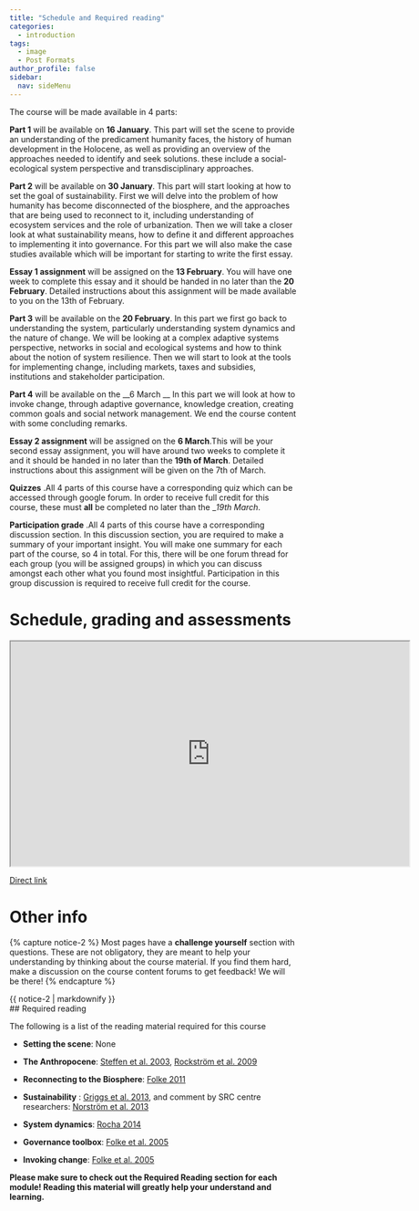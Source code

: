 ```yaml
---
title: "Schedule and Required reading"
categories:
  - introduction
tags:
  - image
  - Post Formats
author_profile: false
sidebar:
  nav: sideMenu
---
```


The course will be made available in 4 parts:

__Part 1__ will be available on __16 January__. This part will set the scene to provide an understanding of the predicament humanity faces, the history of human development in the Holocene, as well as providing an overview of the approaches needed to identify and seek solutions. these include a social-ecological system perspective and transdisciplinary approaches.

__Part 2__ will be available on __30 January__. This part will start looking at how to set the goal of sustainability. First we will delve into the problem of how humanity has become disconnected of the biosphere, and the approaches that are being used to reconnect to it, including understanding of ecosystem services and the role of urbanization. Then we will take a closer look at what sustainability means, how to define it and different approaches to implementing it into governance. For this part we will also make the case studies available which will be important for starting to write the first essay.

__Essay 1 assignment__ will be assigned on the __13 February__. You will have one week to complete this essay and it should be handed in no later than  the __20 February__. Detailed instructions about this assignment will be made available to you on the 13th of February.

__Part 3__ will be available on the __20 February__. In this part we first go back to understanding the system, particularly understanding system dynamics and the nature of change. We will be looking at a complex adaptive systems perspective, networks in social and ecological systems and how to think about the notion of system resilience. Then we will start to look at the tools for implementing change, including markets, taxes and subsidies, institutions and stakeholder participation.

__Part 4__ will be available on the __6 March __ In this part we will look at how to invoke change, through adaptive governance, knowledge creation, creating common goals and social network management. We end the course content with some concluding remarks.

__Essay 2 assignment__ will be assigned on the  __6 March__.This will be your second essay assignment, you will have around two weeks to complete it and it should be handed in no later than the  __19th of March__. Detailed instructions about this assignment will be given on the 7th of March.

 __Quizzes__ .All 4 parts of this course have a corresponding quiz which can be accessed through google forum. In order to receive full credit for this course, these must __all__ be completed no later than the  __19th March_.

 __Participation grade__ .All 4 parts of this course have a corresponding discussion section. In this discussion section, you are required to make a summary of your important insight. You will make one summary for each part of the course, so 4 in total. For this, there will be one forum thread for each group (you will be assigned groups) in which you can discuss amongst each other what you found most insightful. Participation in this group discussion is required to receive full credit for the course.

# Schedule, grading and assessments

<iframe width="700"  height="394"  src="https://docs.google.com/document/d/1UXtmPwAKqgbUt07t7mKnmP75yeQPQAGxEGBQeTCGCrk/pub?embedded=true"></iframe>

[Direct link](https://docs.google.com/document/d/1UXtmPwAKqgbUt07t7mKnmP75yeQPQAGxEGBQeTCGCrk/pub?embedded=true)

# Other info
{% capture notice-2 %}
Most pages have a __challenge yourself__ section with questions. These are not obligatory, they are meant to help your understanding by thinking about the course material. If you find them hard, make a discussion on the course content forums to get feedback! We will be there!
{% endcapture %}

<div class="notice--info">{{ notice-2 | markdownify }}</div>
## Required reading

The following is a list of the reading material required for this course


* __Setting the scene__:  None

* __The Anthropocene__: [Steffen et al. 2003](http://www.ncbi.nlm.nih.gov/pmc/articles/PMC3357752/), [Rockström et al. 2009](http://www.ecologyandsociety.org/vol14/iss2/art32/)

* __Reconnecting to the Biosphere__: [Folke 2011](http://www.ncbi.nlm.nih.gov/pmc/articles/PMC3357749/)

* __Sustainability__ : [Griggs et al. 2013](https://sustainabledevelopment.un.org/index.php?page=view&type=400&nr=844&menu=1301), and comment by SRC centre researchers: [Norström et al. 2013](../Coursefiles/SocialChangeVital.pdf)

* __System dynamics__: [Rocha 2014](https://lms-sdsn-new-infra.edcastcloud.com/c4x/sdsn/464pb/asset/Regime_Shifts..pdf)

* __Governance toolbox__: [Folke et al. 2005](http://research-legacy.arch.tamu.edu/epsru/Course_Readings/Ldev671MARS689/LDEV671_Readings/AdaptiveGiv_annurev.energy.30.050504.144511.pdf)

* __Invoking change__: [Folke et al. 2005](http://research-legacy.arch.tamu.edu/epsru/Course_Readings/Ldev671MARS689/LDEV671_Readings/AdaptiveGiv_annurev.energy.30.050504.144511.pdf)

 __Please make sure to check out the Required Reading section for each module! Reading this material will greatly help your understand and learning.__
